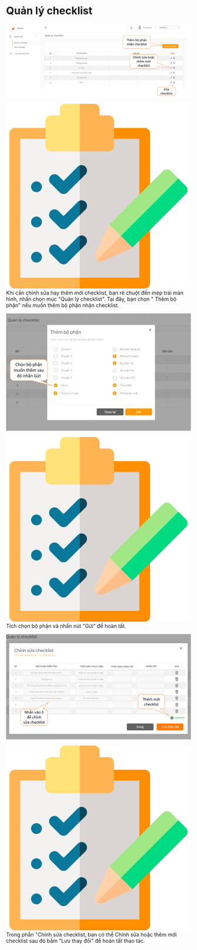 # Quản lý checklist

![](../.gitbook/assets/ie5.png)

![](../.gitbook/assets/list.png) Khi cần chỉnh sửa hay thêm mới checklist, bạn rê chuột đến mép trái màn hình, nhấn chọn mục "Quản lý checklist". Tại đây, bạn chọn " Thêm bộ phận" nếu muốn thêm bộ phận nhận checklist. 

![](../.gitbook/assets/ie6.png)

![](../.gitbook/assets/list.png) Tích chọn bộ phận và nhấn nút "Gửi" để hoàn tất.

![](../.gitbook/assets/ie7.png)

![](../.gitbook/assets/list.png) Trong phần "Chỉnh sửa checklist, bạn có thể Chỉnh sửa hoặc thêm mới checklist sau đó bấm "Lưu thay đổi" để hoàn tất thao tác.

